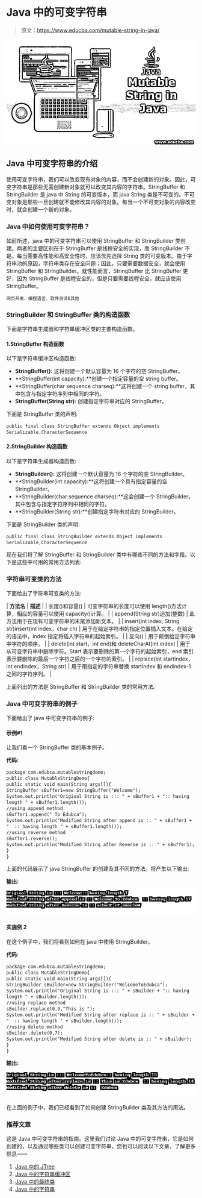 # Java 中的可变字符串

> 原文：<https://www.educba.com/mutable-string-in-java/>

![Mutable String in Java](img/32f3b8c6e3be714ab6f1495b2c2bb560.png)



## Java 中可变字符串的介绍

使用可变字符串，我们可以改变现有对象的内容，而不会创建新的对象。因此，可变字符串是那些无需创建新对象就可以改变其内容的字符串。StringBuffer 和 StringBuilder 是 java 中 String 的可变版本，而 java String 类是不可变的。不可变对象是那些一旦创建就不能修改其内容的对象。每当一个不可变对象的内容改变时，就会创建一个新的对象。

### Java 中如何使用可变字符串？

如前所述，java 中的可变字符串可以使用 StringBuffer 和 StringBuilder 类创建。两者的主要区别在于 StringBuffer 是线程安全的实现，而 StringBuilder 不是。每当需要高性能和高安全性时，应该优先选择 String 类的可变版本。由于字符串池的原因，字符串类存在安全问题；因此，只要需要数据安全，就会使用 StringBuffer 和 StringBuilder。就性能而言，StringBuffer 比 StringBuffer 更好，因为 StringBuffer 是线程安全的，但是只要需要线程安全，就应该使用 StringBuffer。

<small>网页开发、编程语言、软件测试&其他</small>

### StringBuilder 和 StringBuffer 类的构造函数

下面是字符串生成器和字符串缓冲区类的主要构造函数。

#### 1.StringBuffer 构造函数

以下是字符串缓冲区构造函数:

*   **StringBuffer():** 这将创建一个默认容量为 16 个字符的空 StringBuffer。
*   **StringBuffer(int capacity):**创建一个指定容量的空 string buffer。
*   **StringBuffer(char sequence charseq):**这将创建一个 string buffer，其中包含与指定字符序列中相同的字符。
*   **StringBuffer(String str):** 创建指定字符串对应的 StringBuffer。

下面是 StringBuffer 类的声明:

```
public final class StringBuffer extends Object implements Serializable,CharacterSequence
```

#### 2.StringBuilder 构造函数

以下是字符串生成器构造函数:

*   **StringBuilder():** 这将创建一个默认容量为 16 个字符的空 StringBuilder。
*   **StringBuilder(int capacity):**这将创建一个具有指定容量的空 StringBuilder。
*   **StringBuilder(char sequence charseq):**这会创建一个 StringBuilder，其中包含与指定字符序列中相同的字符。
*   **StringBuilder(String str):**创建指定字符串对应的 StringBuilder。

下面是 StringBuilder 类的声明:

```
public final class StringBuilder extends Object implements Serializable,CharacterSequence
```

现在我们将了解 StringBuffer 和 StringBuilder 类中有哪些不同的方法和字段。以下是这些中可用的常用方法列表:

### 字符串可变类的方法

下面给出了字符串可变类的方法:

| **方法名** | **描述** |
| 长度()和容量() | 可变字符串的长度可以使用 length()方法计算，相应的容量可以使用 capacity()计算。 |
| append(String str)追加(整数) | 此方法用于在现有可变字符串的末尾添加新文本。 |
| insert(int index, String str)insert(int index，char ch) | 用于在给定字符串的指定位置插入文本。在给定的语法中，index 指定将插入字符串的起始索引。 |
| 反向() | 用于颠倒给定字符串中字符的顺序。 |
| delete(int start，int end)和 deleteCharAt(int index) | 用于从可变字符串中删除字符。Start 表示要删除的第一个字符的起始索引，end 索引表示要删除的最后一个字符之后的一个字符的索引。 |
| replace(int startindex，int endindex，String str) | 用于用指定的字符串替换 startindex 和 endindex-1 之间的字符序列。 |

上面列出的方法是 StringBuffer 和 StringBuilder 类的常用方法。

### Java 中可变字符串的例子

下面给出了 java 中可变字符串的例子:

#### 示例#1

让我们看一个 StringBuffer 类的基本例子。

**代码:**

```
package com.edubca.mutablestringdemo;
public class MutableStringDemo{
public static void main(String args[]){
StringBuffer sBuffer1=new StringBuffer("Welcome");
System.out.println("Original String is ::: " + sBuffer1 + ":: having length " + sBuffer1.length());
//using append method
sBuffer1.append(" To Edubca");
System.out.println("Modified String after append is :: " + sBuffer1 + "  :: having length " + sBuffer1.length());
//using reverse method
sBuffer1.reverse();
System.out.println("Modified String after Reverse is :: " + sBuffer1);
}
}
```

上面的代码展示了 java StringBuffer 的创建及其不同的方法。将产生以下输出:

**输出:**

![Mutable String in Java-1.1](img/1b062b1d12b424d4adc25164fff5d4e8.png)



#### 实施例 2

在这个例子中，我们将看到如何在 java 中使用 StringBuilder。

**代码:**

```
package com.edubca.mutablestringdemo;
public class MutableStringDemo{
public static void main(String args[]){
StringBuilder sBuilder=new StringBuilder("WelcomeToEdubca");
System.out.println("Original String is ::: " + sBuilder + ":: having length " + sBuilder.length());
//using replace method
sBuilder.replace(0,9,"This is ");
System.out.println("Modified String after replace is :: " + sBuilder + "  :: having length " + sBuilder.length());
//using delete method
sBuilder.delete(0,7);
System.out.println("Modified String after delete is :: " + sBuilder);
}
}
```

**输出:**

![Mutable String in Java-1.2](img/2b07d39479647d098c3b422c0faf3861.png)



在上面的例子中，我们已经看到了如何创建 StringBuilder 类及其方法的用法。

### 推荐文章

这是 Java 中可变字符串的指南。这里我们讨论 Java 中的可变字符串，它是如何创建的，以及通过哪些类可以创建可变字符串。您也可以阅读以下文章，了解更多信息——

1.  [Java 中的 JTree](https://www.educba.com/jtree-in-java/)
2.  [Java 中的字符串缓冲区](https://www.educba.com/stringbuffer-in-java/)
3.  [Java 中的最终类](https://www.educba.com/final-class-in-java/)
4.  [Java 中的字符串](https://www.educba.com/string-in-java/)





